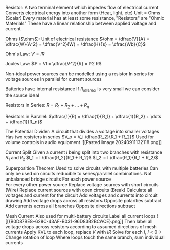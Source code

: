 Resistor:
	A two terminal element which impedes flow of electrical current
	Converts electrical energy into another form (Heat, light, etc)
	Unit = Ohms (Scalar)
	Every material has at least some resistance, "Resistors" are "Ohmic Materials"
		These have a linear relationship between applied voltage and current

Ohms ($\ohm$):
	Unit of electrical resistance
	$\ohm = \dfrac{V}{A} = \dfrac{W}{A^2} = \dfrac{V^2}{W} = \dfrac{H}{s} = \dfrac{Wb}{C}$

Ohm's Law:
	$V = IR$

Joules Law:
	$P = VI = \dfrac{V^2}{R} = I^2 R$

Non-ideal power sources can be modelled using a resistor 
	In series for voltage sources
	In parallel for current sources

Batteries have internal resistance
	If $R_{internal}$ is very small we can consider the source ideal

Resistors in Series:
	$R = R_1 + R_2 + \dots + R_n$

Resistors in Parallel:
	$\dfrac{1}{R} = \dfrac{1}{R_1} + \dfrac{1}{R_2} + \dots + \dfrac{1}{R_n}$

The Potential Divider:
	A circuit that divides a voltage into smaller voltages
	Has two resisters in series
	$V_o = V_i \dfrac{R_2}{R_1 + R_2}$
	Used for volume controls in audio equipment
	![[Pasted image 20240911132118.png]]

Current Split
	Given a current $I$ being split into two branches with resistance $R_1$ and $R_2$
	$I_1 = I \dfrac{R_2}{R_1 + R_2}$
	$I_2 = I \dfrac{R_1}{R_1 + R_2}$

Superposition Theorem
	Used to solve circuits with multiple batteries
	Can only be used on circuits reducible to series/parallel combinations. Not unbalanced bridge circuits
	For each power source	
		For every other power source
			Replace voltage sources with short circuits (Wire)
			Replace current sources with open circuits (Break)
		Calculate all voltages and current for the circuit
		Add voltages and currents into circuit drawing
	Add voltage drops across all resistors
		Opposite polarities subtract
	Add currents across all branches
		Opposite directions subtract

Mesh Current
	Also used for multi-battery circuits
	Label all current loops
	![[{B0D87BE8-628C-43AF-B031-96D83B2BCACE}.png]]
	Then label all voltage drops across resistors according to assumed directions of mesh currents
	Apply KVL to each loop, replace $V$ with $IR$
	Solve for each $I$,  $I < 0 \to$ Change rotation of loop
	Where loops touch the same branch, sum individual currents